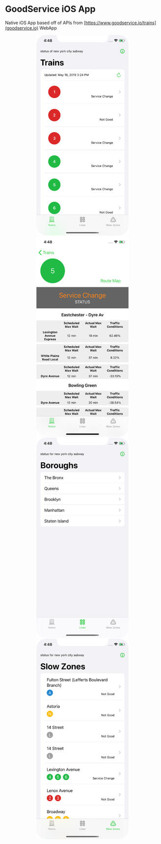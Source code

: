 #  GoodService iOS App

Native iOS App based off of APIs from [https://www.goodservice.io/trains](goodservice.io) WebApp

<div align="center">
<img src=./images/good-service-iPhone-screen-train.png width=300><img src=./images/good-service-iPhone-screen-train-route.png width=300>
<img src=./images/good-service-iPhone-screen-lines.png width=300><img src=./images/good-service-iPhone-screen-slow-zones.png width=300>
</div>
